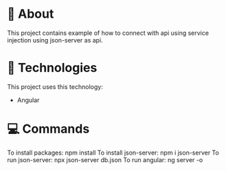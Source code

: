 # 📄 About
This project contains example of how to connect with api using service injection using json-server as api.

# 🚀 Technologies
This project uses this technology:
 - Angular

# 💻 Commands
To install packages:
  npm install
To install json-server:
  npm i json-server
To run json-server:
  npx json-server db.json
To run angular:
  ng server -o
